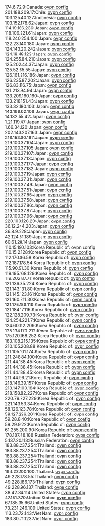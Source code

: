 174.6.72.9:Canada: [ovpn config](vpn/174_6_72_9.ovpn)  
201.188.209.17:Chile: [ovpn config](vpn/201_188_209_17.ovpn)  
103.125.40.127:Indonesia: [ovpn config](vpn/103_125_40_127.ovpn)  
103.152.178.62:Japan: [ovpn config](vpn/103_152_178_62.ovpn)  
114.19.166.236:Japan: [ovpn config](vpn/114_19_166_236.ovpn)  
118.106.221.61:Japan: [ovpn config](vpn/118_106_221_61.ovpn)  
118.240.254.100:Japan: [ovpn config](vpn/118_240_254_100.ovpn)  
122.23.140.180:Japan: [ovpn config](vpn/122_23_140_180.ovpn)  
124.143.20.242:Japan: [ovpn config](vpn/124_143_20_242.ovpn)  
124.18.48.123:Japan: [ovpn config](vpn/124_18_48_123.ovpn)  
124.255.84.210:Japan: [ovpn config](vpn/124_255_84_210.ovpn)  
125.202.44.37:Japan: [ovpn config](vpn/125_202_44_37.ovpn)  
125.52.65.55:Japan: [ovpn config](vpn/125_52_65_55.ovpn)  
126.161.216.186:Japan: [ovpn config](vpn/126_161_216_186.ovpn)  
126.235.87.202:Japan: [ovpn config](vpn/126_235_87_202.ovpn)  
126.83.116.75:Japan: [ovpn config](vpn/126_83_116_75.ovpn)  
131.213.94.94:Japan: [ovpn config](vpn/131_213_94_94.ovpn)  
133.209.160.160:Japan: [ovpn config](vpn/133_209_160_160.ovpn)  
133.218.151.43:Japan: [ovpn config](vpn/133_218_151_43.ovpn)  
133.32.180.103:Japan: [ovpn config](vpn/133_32_180_103.ovpn)  
143.189.62.108:Japan: [ovpn config](vpn/143_189_62_108.ovpn)  
14.132.55.42:Japan: [ovpn config](vpn/14_132_55_42.ovpn)  
1.21.119.47:Japan: [ovpn config](vpn/1_21_119_47.ovpn)  
1.66.34.120:Japan: [ovpn config](vpn/1_66_34_120.ovpn)  
202.143.207.163:Japan: [ovpn config](vpn/202_143_207_163.ovpn)  
216.153.90.167:Japan: [ovpn config](vpn/216_153_90_167.ovpn)  
219.100.37.104:Japan: [ovpn config](vpn/219_100_37_104.ovpn)  
219.100.37.105:Japan: [ovpn config](vpn/219_100_37_105.ovpn)  
219.100.37.107:Japan: [ovpn config](vpn/219_100_37_107.ovpn)  
219.100.37.13:Japan: [ovpn config](vpn/219_100_37_13.ovpn)  
219.100.37.177:Japan: [ovpn config](vpn/219_100_37_177.ovpn)  
219.100.37.182:Japan: [ovpn config](vpn/219_100_37_182.ovpn)  
219.100.37.19:Japan: [ovpn config](vpn/219_100_37_19.ovpn)  
219.100.37.31:Japan: [ovpn config](vpn/219_100_37_31.ovpn)  
219.100.37.49:Japan: [ovpn config](vpn/219_100_37_49.ovpn)  
219.100.37.51:Japan: [ovpn config](vpn/219_100_37_51.ovpn)  
219.100.37.55:Japan: [ovpn config](vpn/219_100_37_55.ovpn)  
219.100.37.58:Japan: [ovpn config](vpn/219_100_37_58.ovpn)  
219.100.37.86:Japan: [ovpn config](vpn/219_100_37_86.ovpn)  
219.100.37.87:Japan: [ovpn config](vpn/219_100_37_87.ovpn)  
219.100.37.96:Japan: [ovpn config](vpn/219_100_37_96.ovpn)  
220.100.126.29:Japan: [ovpn config](vpn/220_100_126_29.ovpn)  
36.12.244.203:Japan: [ovpn config](vpn/36_12_244_203.ovpn)  
36.8.9.228:Japan: [ovpn config](vpn/36_8_9_228.ovpn)  
42.124.51.189:Japan: [ovpn config](vpn/42_124_51_189.ovpn)  
60.61.28.14:Japan: [ovpn config](vpn/60_61_28_14.ovpn)  
110.15.190.103:Korea Republic of: [ovpn config](vpn/110_15_190_103.ovpn)  
110.15.2.128:Korea Republic of: [ovpn config](vpn/110_15_2_128.ovpn)  
112.170.86.58:Korea Republic of: [ovpn config](vpn/112_170_86_58.ovpn)  
112.187.178.54:Korea Republic of: [ovpn config](vpn/112_187_178_54.ovpn)  
115.90.91.30:Korea Republic of: [ovpn config](vpn/115_90_91_30.ovpn)  
119.195.168.129:Korea Republic of: [ovpn config](vpn/119_195_168_129.ovpn)  
119.202.87.71:Korea Republic of: [ovpn config](vpn/119_202_87_71.ovpn)  
121.136.85.224:Korea Republic of: [ovpn config](vpn/121_136_85_224.ovpn)  
121.143.131.80:Korea Republic of: [ovpn config](vpn/121_143_131_80.ovpn)  
121.145.123.161:Korea Republic of: [ovpn config](vpn/121_145_123_161.ovpn)  
121.160.211.30:Korea Republic of: [ovpn config](vpn/121_160_211_30.ovpn)  
121.175.189.119:Korea Republic of: [ovpn config](vpn/121_175_189_119.ovpn)  
121.184.17.116:Korea Republic of: [ovpn config](vpn/121_184_17_116.ovpn)  
122.128.209.73:Korea Republic of: [ovpn config](vpn/122_128_209_73.ovpn)  
124.254.221.7:Korea Republic of: [ovpn config](vpn/124_254_221_7.ovpn)  
124.60.112.209:Korea Republic of: [ovpn config](vpn/124_60_112_209.ovpn)  
125.134.170.212:Korea Republic of: [ovpn config](vpn/125_134_170_212.ovpn)  
175.120.168.252:Korea Republic of: [ovpn config](vpn/175_120_168_252.ovpn)  
183.108.215.135:Korea Republic of: [ovpn config](vpn/183_108_215_135.ovpn)  
210.105.208.88:Korea Republic of: [ovpn config](vpn/210_105_208_88.ovpn)  
211.105.101.174:Korea Republic of: [ovpn config](vpn/211_105_101_174.ovpn)  
211.248.84.100:Korea Republic of: [ovpn config](vpn/211_248_84_100.ovpn)  
211.44.188.45:Korea Republic of: [ovpn config](vpn/211_44_188_45.ovpn)  
211.44.188.45:Korea Republic of: [ovpn config](vpn/211_44_188_45.ovpn)  
211.44.188.45:Korea Republic of: [ovpn config](vpn/211_44_188_45.ovpn)  
211.44.96.21:Korea Republic of: [ovpn config](vpn/211_44_96_21.ovpn)  
218.146.39.157:Korea Republic of: [ovpn config](vpn/218_146_39_157.ovpn)  
218.147.100.184:Korea Republic of: [ovpn config](vpn/218_147_100_184.ovpn)  
218.158.82.227:Korea Republic of: [ovpn config](vpn/218_158_82_227.ovpn)  
220.79.227.229:Korea Republic of: [ovpn config](vpn/220_79_227_229.ovpn)  
221.143.53.34:Korea Republic of: [ovpn config](vpn/221_143_53_34.ovpn)  
58.126.123.78:Korea Republic of: [ovpn config](vpn/58_126_123_78.ovpn)  
58.127.236.201:Korea Republic of: [ovpn config](vpn/58_127_236_201.ovpn)  
59.28.8.40:Korea Republic of: [ovpn config](vpn/59_28_8_40.ovpn)  
59.29.9.22:Korea Republic of: [ovpn config](vpn/59_29_9_22.ovpn)  
61.255.200.90:Korea Republic of: [ovpn config](vpn/61_255_200_90.ovpn)  
178.187.48.188:Russian Federation: [ovpn config](vpn/178_187_48_188.ovpn)  
5.137.20.113:Russian Federation: [ovpn config](vpn/5_137_20_113.ovpn)  
183.88.237.254:Thailand: [ovpn config](vpn/183_88_237_254.ovpn)  
183.88.237.254:Thailand: [ovpn config](vpn/183_88_237_254.ovpn)  
183.88.237.254:Thailand: [ovpn config](vpn/183_88_237_254.ovpn)  
183.88.237.254:Thailand: [ovpn config](vpn/183_88_237_254.ovpn)  
183.88.237.254:Thailand: [ovpn config](vpn/183_88_237_254.ovpn)  
184.22.100.100:Thailand: [ovpn config](vpn/184_22_100_100.ovpn)  
49.228.178.55:Thailand: [ovpn config](vpn/49_228_178_55.ovpn)  
49.228.186.173:Thailand: [ovpn config](vpn/49_228_186_173.ovpn)  
49.228.96.137:Thailand: [ovpn config](vpn/49_228_96_137.ovpn)  
38.42.34.114:United States: [ovpn config](vpn/38_42_34_114.ovpn)  
47.151.7.79:United States: [ovpn config](vpn/47_151_7_79.ovpn)  
67.185.35.66:United States: [ovpn config](vpn/67_185_35_66.ovpn)  
73.231.246.109:United States: [ovpn config](vpn/73_231_246_109.ovpn)  
113.23.72.143:Viet Nam: [ovpn config](vpn/113_23_72_143.ovpn)  
183.80.71.123:Viet Nam: [ovpn config](vpn/183_80_71_123.ovpn)  
